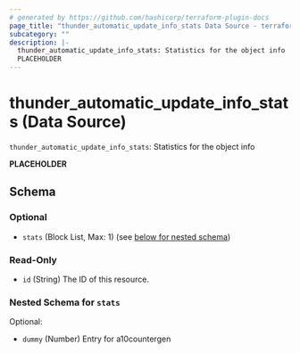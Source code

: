 ```yaml
---
# generated by https://github.com/hashicorp/terraform-plugin-docs
page_title: "thunder_automatic_update_info_stats Data Source - terraform-provider-thunder"
subcategory: ""
description: |-
  thunder_automatic_update_info_stats: Statistics for the object info
  PLACEHOLDER
---
```


# thunder_automatic_update_info_stats (Data Source)

`thunder_automatic_update_info_stats`: Statistics for the object info

__PLACEHOLDER__



<!-- schema generated by tfplugindocs -->
## Schema

### Optional

- `stats` (Block List, Max: 1) (see [below for nested schema](#nestedblock--stats))

### Read-Only

- `id` (String) The ID of this resource.

<a id="nestedblock--stats"></a>
### Nested Schema for `stats`

Optional:

- `dummy` (Number) Entry for a10countergen


